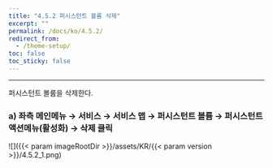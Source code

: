 ```yaml
---
title: "4.5.2 퍼시스턴트 볼륨 삭제"
excerpt: ""
permalink: /docs/ko/4.5.2/
redirect_from:
  - /theme-setup/
toc: false
toc_sticky: false
---
```


---
퍼시스턴트 볼륨을 삭제한다.

### a\) 좌측 메인메뉴 → 서비스 → 서비스 맵 → 퍼시스턴트 볼륨 → 퍼시스턴트 액션메뉴\(활성화\) → 삭제 클릭
![]({{< param imageRootDir >}}/assets/KR/{{< param version >}}/4.5.2_1.png)
